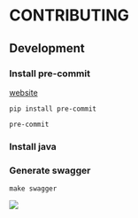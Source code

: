 # CONTRIBUTING

## Development

### Install pre-commit

[website](https://pre-commit.com/)

`pip install pre-commit`

`pre-commit`

### Install java

### Generate swagger

`make swagger`

![](https://c.shibanet0.com/collect/7ec98347-cea1-4448-aed4-3fa8d024745d)
